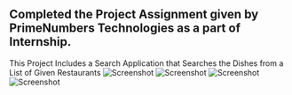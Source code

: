 ## Completed the Project Assignment given by PrimeNumbers Technologies as a part of Internship.
 This Project Includes a Search Application that Searches the Dishes from a List of Given Restaurants
![Screenshot](assets/screenshot.png)
![Screenshot](assets/screenshot.png)
![Screenshot](assets/screenshot.png)
![Screenshot](assets/screenshot.png)
